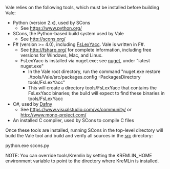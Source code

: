 Vale relies on the following tools, which must be installed before building Vale:

* Python (version 2.x), used by SCons
  * See https://www.python.org/
* SCons, the Python-based build system used by Vale
  * See http://scons.org/
* F\# (version >= 4.0), including [FsLexYacc](http://fsprojects.github.io/FsLexYacc/).  Vale is written in F\#.
  * See http://fsharp.org/ for complete information, including free versions for Windows, Mac, and Linux.
  * FsLexYacc is installed via nuget.exe; see [nuget](https://www.nuget.org/), under "latest nuget.exe"
    * In the Vale root directory, run the command "nuget.exe restore ./tools/Vale/src/packages.config -PackagesDirectory tools/FsLexYacc"
    * This will create a directory tools/FsLexYacc that contains the FsLexYacc binaries; the build will expect to find these binaries in tools/FsLexYacc
* C\#, used by [Dafny](https://github.com/Microsoft/dafny/blob/master/INSTALL)
  * See https://www.visualstudio.com/vs/community/ or http://www.mono-project.com/
* An installed C compiler, used by SCons to compile C files

Once these tools are installed, running SCons in the top-level directory will build the Vale tool
and build and verify all sources in the [src](./src) directory:

python.exe scons.py

NOTE: You can override tools/Kremlin by setting the KREMLIN_HOME
environment variable to point to the directory where KreMLin is
installed.
